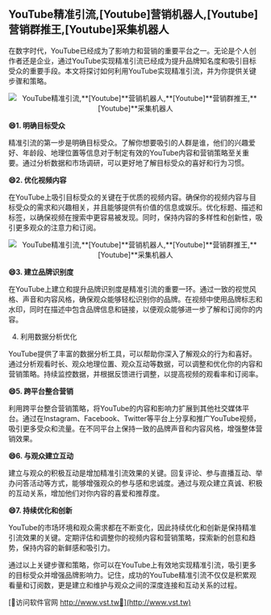 ## **YouTube精准引流,**[Youtube]**营销机器人,**[Youtube]**营销群推王,**[Youtube]**采集机器人**

在数字时代，YouTube已经成为了影响力和营销的重要平台之一。无论是个人创作者还是企业，通过YouTube实现精准引流已经成为提升品牌知名度和吸引目标受众的重要手段。本文将探讨如何利用YouTube实现精准引流，并为你提供关键步骤和策略。

 <center><img src="https://vst.tw/MP4/tuiguang/png/7.png" alt="YouTube精准引流,**[Youtube]**营销机器人,**[Youtube]**营销群推王,**[Youtube]**采集机器人"></center>

**😄1. 明确目标受众**

精准引流的第一步是明确目标受众。了解你想要吸引的人群是谁，他们的兴趣爱好、年龄段、地理位置等信息对于制定有效的YouTube内容和营销策略至关重要。通过分析数据和市场调研，可以更好地了解目标受众的喜好和行为习惯。

**😄2. 优化视频内容**

在YouTube上吸引目标受众的关键在于优质的视频内容。确保你的视频内容与目标受众的需求和兴趣相关，并且能够提供有价值的信息或娱乐。优化标题、描述和标签，以确保视频在搜索中更容易被发现。同时，保持内容的多样性和创新性，吸引更多观众的注意力和订阅。

 <center><img src="https://vst.tw/MP4/tuiguang/png/2.png" alt="YouTube精准引流,**[Youtube]**营销机器人,**[Youtube]**营销群推王,**[Youtube]**采集机器人"></center>

**😄3. 建立品牌识别度**

在YouTube上建立和提升品牌识别度是精准引流的重要一环。通过一致的视觉风格、声音和内容风格，确保观众能够轻松识别你的品牌。在视频中使用品牌标志和水印，同时在描述中包含品牌信息和链接，以便观众能够进一步了解和订阅你的内容。

4. 利用数据分析优化

YouTube提供了丰富的数据分析工具，可以帮助你深入了解观众的行为和喜好。通过分析观看时长、观众地理位置、观众互动等数据，可以调整和优化你的内容和营销策略。持续监控数据，并根据反馈进行调整，以提高视频的观看率和订阅率。

**😄5. 跨平台整合营销**

利用跨平台整合营销策略，将YouTube的内容和影响力扩展到其他社交媒体平台。通过在Instagram、Facebook、Twitter等平台上分享和推广YouTube视频，吸引更多受众和流量。在不同平台上保持一致的品牌声音和内容风格，增强整体营销效果。

**😄6. 与观众建立互动**

建立与观众的积极互动是增加精准引流效果的关键。回复评论、参与直播互动、举办问答活动等方式，能够增强观众的参与感和忠诚度。通过与观众建立真诚、积极的互动关系，增加他们对你内容的喜爱和推荐度。

**😄7. 持续优化和创新**

YouTube的市场环境和观众需求都在不断变化，因此持续优化和创新是保持精准引流效果的关键。定期评估和调整你的视频内容和营销策略，探索新的创意和趋势，保持内容的新鲜感和吸引力。

通过以上关键步骤和策略，你可以在YouTube上有效地实现精准引流，吸引更多的目标受众并增强品牌影响力。记住，成功的YouTube精准引流不仅仅是积累观看量和订阅数，更是建立和维护与观众之间的深度连接和互动关系的过程。


[👻访问软件官网 http://www.vst.tw👻](http://www.vst.tw)
